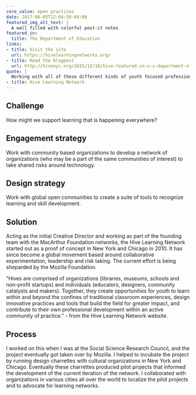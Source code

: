 ```yaml
---
core_value: open practices
date: 2017-06-05T12:04:59-04:00
featured_img_alt_text: |
  A wall filled with colorful post-it notes
featured_in:
  title: The Department of Education
links:
- title: Visit the site
  url: https://hivelearningnetworks.org/
- title: Read the blogpost
  url: http://hivenyc.org/2015/12/18/hive-featured-in-u-s-department-of-education-report/
quote: |
  Working with all of these different kinds of youth focused professionals who were taking risks with technology, helped the organizations to see each other as collaborators and not funding competitors. It was a very rewarding project.
- title: Hive Learning Network
---
```


## Challenge

How might we support learning that is happening everywhere?

## Engagement strategy

Work with community based organizations to develop a network of organizations (who may be a part of the same communities of interest)  to take shared risks around technology.


## Design strategy

Work with global open communities to create a suite of tools to recognize learning and skill development.

## Solution

Acting as the initial Creative Director and working as part of the founding team with the MacArthur Foundation networks, the Hive Learning Network started out as a proof of concept in New York and Chicago in 2010. It has since become a global movement based around collaborative experimentation, leadership  and risk taking. The current effort is being sheparded by the Mozilla Foundation.  

“Hives are comprised of organizations (libraries, museums, schools and non-profit startups) and individuals (educators, designers, community catalysts and makers). Together, they create opportunities for youth to learn within and beyond the confines of traditional classroom experiences, design innovative practices and tools that build the field for greater impact, and contribute to their own professional development within an active community of practice.” - from the Hive Learning Network website.


## Process

I worked on this when I was at the Social Science Research Council, and the project eventually got taken over by Mozilla. I helped to incubate the project by running design charrettes with cultural organizations in New York and Chicago. Eventually these charrettes produced pilot projects that informed the development of the current iteration of the network. I collaborated with organizations in various cities all over the world to localize the pilot projects and to advocate for learning networks.  
